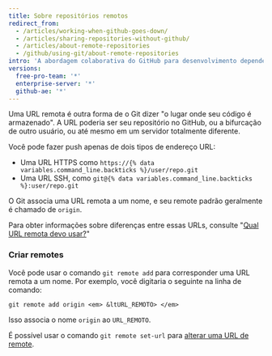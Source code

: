 ```yaml
---
title: Sobre repositórios remotos
redirect_from:
  - /articles/working-when-github-goes-down/
  - /articles/sharing-repositories-without-github/
  - /articles/about-remote-repositories
  - /github/using-git/about-remote-repositories
intro: 'A abordagem colaborativa do GitHub para desenvolvimento depende da publicação de commits do seu repositório local para que outras pessoas exibam, façam fetch e atualizem.'
versions:
  free-pro-team: '*'
  enterprise-server: '*'
  github-ae: '*'
---
```

Uma URL remota é outra forma de o Git dizer "o lugar onde seu código é armazenado". A URL poderia ser seu repositório no GitHub, ou a bifurcação de outro usuário, ou até mesmo em um servidor totalmente diferente.

Você pode fazer push apenas de dois tipos de endereço URL:

* Uma URL HTTPS como `https://{% data variables.command_line.backticks %}/user/repo.git`
* Uma URL SSH, como `git@{% data variables.command_line.backticks %}:user/repo.git`

O Git associa uma URL remota a um nome, e seu remote padrão geralmente é chamado de `origin`.

Para obter informações sobre diferenças entre essas URLs, consulte "[Qual URL remota devo usar?](/articles/which-remote-url-should-i-use)"

### Criar remotes

Você pode usar o comando `git remote add` para corresponder uma URL remota a um nome. Por exemplo, você digitaria o seguinte na linha de comando:

```shell
git remote add origin <em> &ltURL_REMOTO> </em>
```

Isso associa o nome `origin` ao `URL_REMOTO`.

É possível usar o comando `git remote set-url` para [alterar uma URL de remote](/articles/changing-a-remote-s-url).
